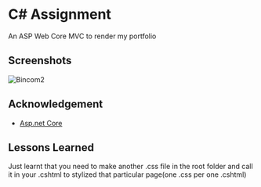 
 
#  C# Assignment

An ASP Web Core MVC to render my portfolio


## Screenshots

![Bincom2](https://github.com/user-attachments/assets/406aa892-65b3-40ca-bf87-21d0b210547c)


## Acknowledgement

 - [Asp.net Core](https://learn.microsoft.com/en-us/aspnet/core/mvc/overview?view=aspnetcore-5.0)


## Lessons Learned

Just learnt that you need to make another .css file in the root folder and call it in your .cshtml to stylized that particular page(one .css per one .cshtml)

